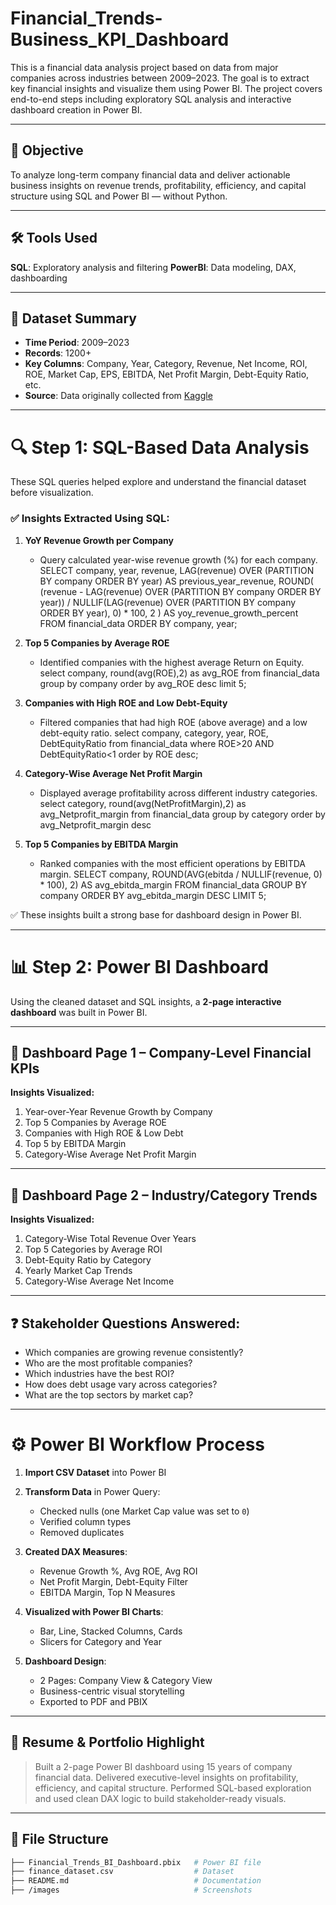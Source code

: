 # Financial_Trends-Business_KPI_Dashboard

This is a financial data analysis project based on data from major companies across industries between 2009–2023. The goal is to extract key financial insights and visualize them using Power BI. The project covers end-to-end steps including exploratory SQL analysis and interactive dashboard creation in Power BI.

-----

## 📌 Objective

To analyze long-term company financial data and deliver actionable business insights on revenue trends, profitability, efficiency, and capital structure using SQL and Power BI — without Python.

---

## 🛠 Tools Used

**SQL**: Exploratory analysis and filtering
**PowerBI**: Data modeling, DAX, dashboarding  

---

## 📂 Dataset Summary

- **Time Period**: 2009–2023  
- **Records**: 1200+  
- **Key Columns**: Company, Year, Category, Revenue, Net Income, ROI, ROE, Market Cap, EPS, EBITDA, Net Profit Margin, Debt-Equity Ratio, etc.
- **Source**: Data originally collected from [Kaggle](https://www.kaggle.com/datasets/rish59/financial-statements-of-major-companies2009-2023)

---

# 🔍 Step 1: SQL-Based Data Analysis

These SQL queries helped explore and understand the financial dataset before visualization.

### ✅ Insights Extracted Using SQL:

1. **YoY Revenue Growth per Company**
   - Query calculated year-wise revenue growth (%) for each company.
     SELECT company, year, revenue,
    LAG(revenue) OVER (PARTITION BY company ORDER BY year) AS previous_year_revenue,
    ROUND(
        (revenue - LAG(revenue) OVER (PARTITION BY company ORDER BY year)) 
        / NULLIF(LAG(revenue) OVER (PARTITION BY company ORDER BY year), 0) * 100, 
        2
       ) AS yoy_revenue_growth_percent
       FROM financial_data
       ORDER BY company, year;


2. **Top 5 Companies by Average ROE**
   - Identified companies with the highest average Return on Equity.
   select company, round(avg(ROE),2) as avg_ROE 
   from financial_data 
   group by company 
   order by avg_ROE desc 
   limit 5;

3. **Companies with High ROE and Low Debt-Equity**
   - Filtered companies that had high ROE (above average) and a low debt-equity ratio.
     select company, category, year, ROE, DebtEquityRatio 
     from financial_data 
     where ROE>20 AND DebtEquityRatio<1 
     order by ROE desc;

4. **Category-Wise Average Net Profit Margin**
   - Displayed average profitability across different industry categories.
     select category, round(avg(NetProfitMargin),2) as avg_Netprofit_margin 
     from financial_data 
     group by category
     order by avg_Netprofit_margin desc 

5. **Top 5 Companies by EBITDA Margin**
   - Ranked companies with the most efficient operations by EBITDA margin.
     SELECT 
    company,
    ROUND(AVG(ebitda / NULLIF(revenue, 0) * 100), 2) AS avg_ebitda_margin
    FROM financial_data
    GROUP BY company
    ORDER BY avg_ebitda_margin DESC
    LIMIT 5;
     

✅ These insights built a strong base for dashboard design in Power BI.

---

# 📊 Step 2: Power BI Dashboard

Using the cleaned dataset and SQL insights, a **2-page interactive dashboard** was built in Power BI.

---

## 📄 Dashboard Page 1 – Company-Level Financial KPIs

**Insights Visualized:**
1. Year-over-Year Revenue Growth by Company  
2. Top 5 Companies by Average ROE  
3. Companies with High ROE & Low Debt  
4. Top 5 by EBITDA Margin  
5. Category-Wise Average Net Profit Margin

---

## 📄 Dashboard Page 2 – Industry/Category Trends

**Insights Visualized:**
1. Category-Wise Total Revenue Over Years  
2. Top 5 Categories by Average ROI  
3. Debt-Equity Ratio by Category  
4. Yearly Market Cap Trends  
5. Category-Wise Average Net Income

---

## ❓ Stakeholder Questions Answered:

- Which companies are growing revenue consistently?
- Who are the most profitable companies?
- Which industries have the best ROI?
- How does debt usage vary across categories?
- What are the top sectors by market cap?

---

# ⚙️ Power BI Workflow Process

1. **Import CSV Dataset** into Power BI  
2. **Transform Data** in Power Query:
   - Checked nulls (one Market Cap value was set to `0`)
   - Verified column types
   - Removed duplicates

3. **Created DAX Measures**:
   - Revenue Growth %, Avg ROE, Avg ROI
   - Net Profit Margin, Debt-Equity Filter
   - EBITDA Margin, Top N Measures

4. **Visualized with Power BI Charts**:
   - Bar, Line, Stacked Columns, Cards
   - Slicers for Category and Year

5. **Dashboard Design**:
   - 2 Pages: Company View & Category View
   - Business-centric visual storytelling
   - Exported to PDF and PBIX

---

## 💼 Resume & Portfolio Highlight

> Built a 2-page Power BI dashboard using 15 years of company financial data. Delivered executive-level insights on profitability, efficiency, and capital structure. Performed SQL-based exploration and used clean DAX logic to build stakeholder-ready visuals.

---

## 📁 File Structure

```bash
├── Financial_Trends_BI_Dashboard.pbix   # Power BI file
├── finance_dataset.csv                  # Dataset
├── README.md                            # Documentation
├── /images                              # Screenshots
